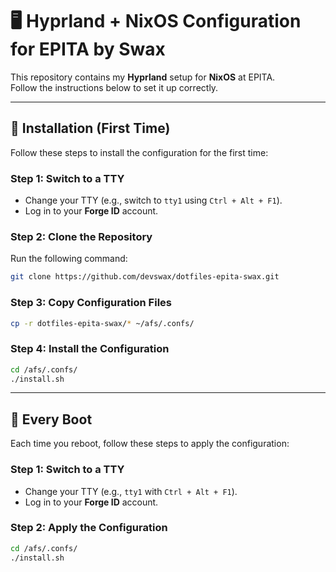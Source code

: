 # 🖥️ Hyprland + NixOS Configuration for EPITA by Swax

This repository contains my **Hyprland** setup for **NixOS** at EPITA.  
Follow the instructions below to set it up correctly.

---

## 🚀 Installation (First Time)

Follow these steps to install the configuration for the first time:

### Step 1: Switch to a TTY
- Change your TTY (e.g., switch to `tty1` using `Ctrl + Alt + F1`).
- Log in to your **Forge ID** account.

### Step 2: Clone the Repository
Run the following command:
```sh
git clone https://github.com/devswax/dotfiles-epita-swax.git
```

### Step 3: Copy Configuration Files
```sh
cp -r dotfiles-epita-swax/* ~/afs/.confs/
```

### Step 4: Install the Configuration
```sh
cd /afs/.confs/
./install.sh
```

---

## 🔄 Every Boot

Each time you reboot, follow these steps to apply the configuration:

### Step 1: Switch to a TTY
- Change your TTY (e.g., `tty1` with `Ctrl + Alt + F1`).
- Log in to your **Forge ID** account.

### Step 2: Apply the Configuration
```sh
cd /afs/.confs/
./install.sh
```

